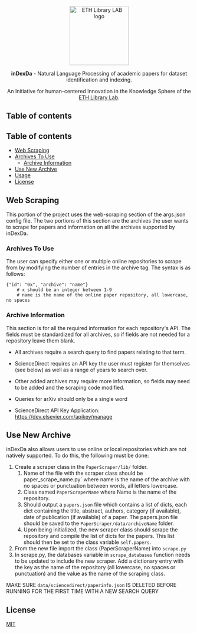 <div align="center">
  <a href="https://www.librarylab.ethz.ch"><img src="https://www.librarylab.ethz.ch/wp-content/uploads/2018/05/logo.svg" alt="ETH Library LAB logo" height="160"></a>
  
  <br/>
  
  <p><strong>inDexDa</strong> - Natural Language Processing of academic papers for dataset identification and indexing.</p>
  
  <p>An Initiative for human-centered Innovation in the Knowledge Sphere of the <a href="https://www.librarylab.ethz.ch">ETH Library Lab</a>.</p>

</div>

## Table of contents

## Table of contents

- [Web Scraping](#web-scraping)
- [Archives To Use](#archives-to-use)
    - [Archive Information](#archive-information)
- [Use New Archive](#use-new-archive)
- [Usage](#usage)
- [License](#license)

## Web Scraping

This portion of the project uses the web-scraping section of the args.json config file.
The two portions of this section are the archives the user wants to scrape for papers and
information on all the archives supported by inDexDa.

### Archives To Use
The user can specify either one or multiple online repositories to scrape from by modifying
the number of entries in the archive tag. The syntax is as follows:

```shell
{"id": "0x", "archive": "name"}
    # x should be an integer between 1-9
    # name is the name of the online paper repository, all lowercase, no spaces
```

### Archive Information
This section is for all the required information for each repository's API. The fields
must be standardized for all archives, so if fields are not needed for a repository
leave them blank.

* All archives require a search query to find papers relating to that term.
* ScienceDirect requires an API key the user must register for themselves (see below) as
well as a range of years to search over.
* Other added archives may require more information, so fields may need to be added and the
scraping code modified.
* Queries for arXiv should only be a single word

* ScienceDirect API Key Application: https://dev.elsevier.com/apikey/manage

## Use New Archive

inDexDa also allows users to use online or local repositories which are not natively
supported. To do this, the following must be done:

1. Create a scraper class in the `PaperScraper/lib/` folder.
    1. Name of the file with the scraper class should be paper_scrape_name.py` where name
       is the name of the archive with no spaces or punctuation between words, all
       letters lowercase.
    2. Class named `PaperScraperName` where Name is the name of the repository.
    3. Should output a `papers.json` file which contains a list of dicts, each dict containing
        the title, abstract, authors, category (if available), date of publication (if
        available) of a paper. The papers.json file should be saved to the
        `PaperScraper/data/archiveName` folder.
    4. Upon being initialized, the new scraper class should scrape the repository and
        compile the list of dicts for the papers. This list should then be set to the
        class variable `self.papers`.
2. From the new file import the class (PaperScraperName) into `scrape.py`
3. In scrape.py, the databases variable in `scrape_databases` function needs to be updated
    to include the new scraper. Add a dictionary entry with the key as the name of the
    repository (all lowercase, no spaces or punctuation) and the value as the name of
    the scraping class.

MAKE SURE `data/sciencedirect/paperinfo.json` IS DELETED BEFORE RUNNING FOR THE FIRST TIME WITH A NEW SEARCH QUERY

## License

[MIT](https://github.com/eth-library-lab/inDexDa/LICENSE)
